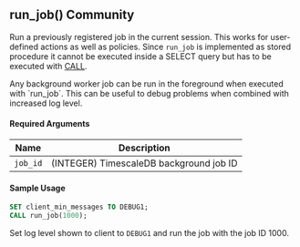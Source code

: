 ## run_job() <tag type="community">Community</tag> 

Run a previously registered job in the current session.
This works for user-defined actions as well as policies.
Since `run_job` is implemented as stored procedure it cannot be executed
inside a SELECT query but has to be executed with [CALL](postgres-call).

<highlight type="tip">
Any background worker job can be run in the foreground when executed with
`run_job`. This can be useful to debug problems when combined with increased
log level.
</highlight>

#### Required Arguments [](run_job-required-arguments)

|Name|Description|
|---|---|
|`job_id`| (INTEGER)  TimescaleDB background job ID |

#### Sample Usage [](run_job-examples)

```sql
SET client_min_messages TO DEBUG1;
CALL run_job(1000);
```

Set log level shown to client to `DEBUG1` and run the job with the job ID 1000.
